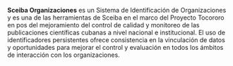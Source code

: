 **Sceiba Organizaciones** es un Sistema de Identificación de Organizaciones y es una de las herramientas de Sceiba en el marco del Proyecto Tocororo en pos del mejoramiento del control de calidad y monitoreo de las publicaciones científicas cubanas a nivel nacional e institucional. El uso de identificadores persistentes ofrece consistencia en la vinculación de datos y oportunidades para mejorar el control y evaluación en todos los ámbitos de interacción con los organizaciones.
